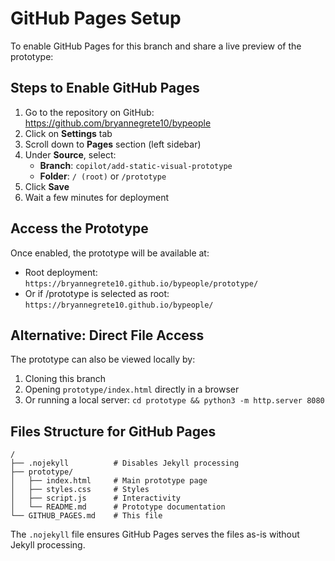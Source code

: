 # GitHub Pages Setup

To enable GitHub Pages for this branch and share a live preview of the prototype:

## Steps to Enable GitHub Pages

1. Go to the repository on GitHub: https://github.com/bryannegrete10/bypeople
2. Click on **Settings** tab
3. Scroll down to **Pages** section (left sidebar)
4. Under **Source**, select:
   - **Branch**: `copilot/add-static-visual-prototype`
   - **Folder**: `/ (root)` or `/prototype` 
5. Click **Save**
6. Wait a few minutes for deployment

## Access the Prototype

Once enabled, the prototype will be available at:
- Root deployment: `https://bryannegrete10.github.io/bypeople/prototype/`
- Or if /prototype is selected as root: `https://bryannegrete10.github.io/bypeople/`

## Alternative: Direct File Access

The prototype can also be viewed locally by:
1. Cloning this branch
2. Opening `prototype/index.html` directly in a browser
3. Or running a local server: `cd prototype && python3 -m http.server 8080`

## Files Structure for GitHub Pages

```
/
├── .nojekyll          # Disables Jekyll processing
├── prototype/
│   ├── index.html     # Main prototype page
│   ├── styles.css     # Styles
│   ├── script.js      # Interactivity
│   └── README.md      # Prototype documentation
└── GITHUB_PAGES.md    # This file
```

The `.nojekyll` file ensures GitHub Pages serves the files as-is without Jekyll processing.
